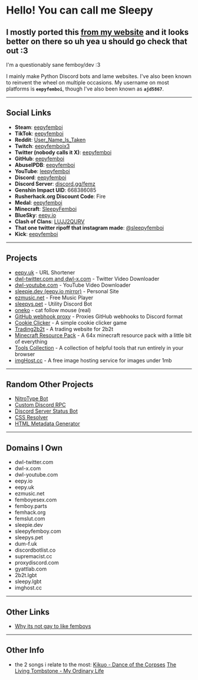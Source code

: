 # Hello! You can call me Sleepy

## I mostly ported this [from my website](https://sleepie.dev/) and it looks better on there so uh yea u should go check that out :3

I'm a questionably sane femboy/dev :3

I mainly make Python Discord bots and lame websites. I've also been known to reinvent the wheel on multiple occasions. My username on most platforms is **`eepyfemboi`**, though I've also been known as **`ajd5867`**.

---

## Social Links
- **Steam**: [eepyfemboi](https://steamcommunity.com/id/eepyfemboi/)
- **TikTok**: [eepyfemboi](https://www.tiktok.com/@eepyfemboi)
- **Reddit**: [User_Name_ls_Taken](https://www.reddit.com/user/User_Name_ls_Taken/)
- **Twitch**: [eepyfemboix3](https://www.twitch.tv/eepyfemboix3)
- **Twitter (nobody calls it X)**: [eepyfemboi](https://x.com/eepyfemboi)
- **GitHub**: [eepyfemboi](https://github.com/eepyfemboi)
- **AbuseIPDB**: [eepyfemboi](https://www.abuseipdb.com/user/160229)
- **YouTube**: [leepyfemboi](https://www.youtube.com/@leepyfemboi)
- **Discord**: [eepyfemboi](https://discord.com/users/1000729109720219778)
- **Discord Server**: [discord.gg/femz](https://discord.gg/femz)
- **Genshin Impact UID**: 668386085
- **Rusherhack.org Discount Code**: Fire
- **Medal**: [eepyfemboi](https://medal.tv/u/eepyfemboi?invite=ur-MSxaUlEsMjM3MzUxOTA1LA)
- **Minecraft**: [SleepyFemboi](https://namemc.com/profile/SleepyFemboi.2)
- **BlueSky**: [eepy.io](https://bsky.app/profile/eepy.io)
- **Clash of Clans**: [LUJJ2QURV](https://link.clashofclans.com/en?action=OpenPlayerProfile&tag=LUJJ2QURV)
- **That one twitter ripoff that instagram made**: [@sleepyfemboi](https://www.threads.net/@sleepyfemboi)
- **Kick**: [eepyfemboi](https://kick.com/eepyfemboi)

---

## Projects
- [eepy.uk](https://eepy.uk/) - URL Shortener
- [dwl-twitter.com and dwl-x.com](https://dwl-twitter.com/) - Twitter Video Downloader
- [dwl-youtube.com](https://dwl-youtube.com/) - YouTube Video Downloader
- [sleepie.dev (eepy.io mirror)](https://sleepie.dev/) - Personal Site
- [ezmusic.net](https://ezmusic.net/) - Free Music Player
- [sleepys.pet](https://sleepys.pet/) - Utility Discord Bot
- [oneko](https://sleepie.dev/oneko) - cat follow mouse (real)
- [GitHub webhook proxy](https://proxydiscord.com/) - Proxies GitHub webhooks to Discord format
- [Cookie Clicker](https://sleepie.dev/cookie) - A simple cookie clicker game
- [Trading2b2t](https://trading2b2t.sleepie.dev/) - A trading website for 2b2t
- [Minecraft Resource Pack](https://sleepie.dev/mc_resource_pack) - A 64x minecraft resource pack with a little bit of everything
- [Tools Collection](https://sleepie.dev/tools) - A collection of helpful tools that run entirely in your browser
- [imgHost.cc](https://imghost.cc/) - A free image hosting service for images under 1mb

---

## Random Other Projects
- [NitroType Bot](https://github.com/eepyfemboi/NitroType-Bot)
- [Custom Discord RPC](https://github.com/eepyfemboi/CustomRPC)
- [Discord Server Status Bot](https://github.com/eepyfemboi/discord-server-status-bot)
- [CSS Resolver](https://github.com/eepyfemboi/css-resolver)
- [HTML Metadata Generator](https://github.com/eepyfemboi/html-metadata-generator)

---

## Domains I Own
- dwl-twitter.com
- dwl-x.com
- dwl-youtube.com
- eepy.io
- eepy.uk
- ezmusic.net
- femboyesex.com
- femboy.parts
- femhack.org
- femslut.com
- sleepie.dev
- sleepyfemboy.com
- sleepys.pet
- dum-f.uk
- discordbotlist.co
- supremacist.cc
- proxydiscord.com
- gyattlab.com
- 2b2t.lgbt
- sleepy.lgbt
- imghost.cc

---

## Other Links
- [Why its not gay to like femboys](https://sleepie.dev/femboy-not-gay)

---

## Other Info
- the 2 songs i relate to the most: [Kikuo - Dance of the Corpses](https://www.youtube.com/watch?v=O9eHRiaTuL4) [The Living Tombstone - My Ordinary Life](https://www.youtube.com/watch?v=9Zj0JOHJR-s)
